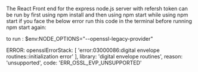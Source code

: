 The React Front end for the express node.js server with refersh token can be run by first using npm install and then using npm start
while using npm start if you face the below error run this code in the terminal before running npm start again:

to run :  $env:NODE_OPTIONS="--openssl-legacy-provider"

ERROR:
opensslErrorStack: [ 'error:03000086:digital envelope routines::initialization error' ],
  library: 'digital envelope routines',
  reason: 'unsupported',
  code: 'ERR_OSSL_EVP_UNSUPPORTED'




